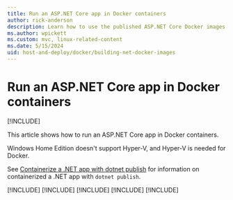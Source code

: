 ```yaml
---
title: Run an ASP.NET Core app in Docker containers
author: rick-anderson
description: Learn how to use the published ASP.NET Core Docker images from the Docker Registry. Pull and build your own images.
ms.author: wpickett
ms.custom: mvc, linux-related-content
ms.date: 5/15/2024
uid: host-and-deploy/docker/building-net-docker-images
---
```


# Run an ASP.NET Core app in Docker containers

[!INCLUDE[](~/includes/not-latest-version.md)]

This article shows how to run an ASP.NET Core app in Docker containers.

Windows Home Edition doesn't support Hyper-V, and Hyper-V is needed for Docker.

See [Containerize a .NET app with dotnet publish](/dotnet/core/docker/publish-as-container) for information on containerized a .NET app with `dotnet publish`.

[!INCLUDE[](~/host-and-deploy/docker/includes/building-net-docker-images10.md)]
[!INCLUDE[](~/host-and-deploy/docker/includes/building-net-docker-images9.md)]
[!INCLUDE[](~/host-and-deploy/docker/includes/building-net-docker-images8.md)]
[!INCLUDE[](~/host-and-deploy/docker/includes/building-net-docker-images7.md)]
[!INCLUDE[](~/host-and-deploy/docker/includes/building-net-docker-images5.md)]
